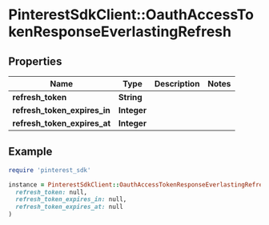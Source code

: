 # PinterestSdkClient::OauthAccessTokenResponseEverlastingRefresh

## Properties

| Name | Type | Description | Notes |
| ---- | ---- | ----------- | ----- |
| **refresh_token** | **String** |  |  |
| **refresh_token_expires_in** | **Integer** |  |  |
| **refresh_token_expires_at** | **Integer** |  |  |

## Example

```ruby
require 'pinterest_sdk'

instance = PinterestSdkClient::OauthAccessTokenResponseEverlastingRefresh.new(
  refresh_token: null,
  refresh_token_expires_in: null,
  refresh_token_expires_at: null
)
```

